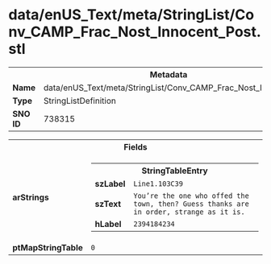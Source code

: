 <h1>data/enUS_Text/meta/StringList/Conv_CAMP_Frac_Nost_Innocent_Post.stl</h1><table><tr><th colspan="100%">Metadata</th></tr><tr><td><b>Name</b></td><td>data/enUS_Text/meta/StringList/Conv_CAMP_Frac_Nost_Innocent_Post.stl</td></tr><tr><td><b>Type</b></td><td>StringListDefinition</td></tr><tr><td><b>SNO ID</b></td><td>738315</td></tr></table>

<table><tr><th colspan="100%">Fields</th></tr><tr><td><b>arStrings</b></td><td><table><tr><th colspan="100%">StringTableEntry</th></tr><tr><td><b>szLabel</b></td><td><code>Line1.103C39</code></td></tr><tr><td><b>szText</b></td><td><code>You’re the one who offed the town, then? Guess thanks are in order, strange as it is.</code></td></tr><tr><td><b>hLabel</b></td><td><code>2394184234</code></td></tr></table>


</td></tr><tr><td><b>ptMapStringTable</b></td><td><code>0</code></td></tr></table>


